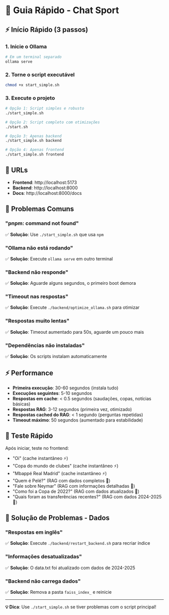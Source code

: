 # 🚀 Guia Rápido - Chat Sport

## ⚡ Início Rápido (3 passos)

### 1. Inicie o Ollama
```bash
# Em um terminal separado
ollama serve
```

### 2. Torne o script executável
```bash
chmod +x start_simple.sh
```

### 3. Execute o projeto
```bash
# Opção 1: Script simples e robusto
./start_simple.sh

# Opção 2: Script completo com otimizações
./start.sh

# Opção 3: Apenas backend
./start_simple.sh backend

# Opção 4: Apenas frontend  
./start_simple.sh frontend
```

## 🎯 URLs

- **Frontend**: http://localhost:5173
- **Backend**: http://localhost:8000
- **Docs**: http://localhost:8000/docs

## 🐛 Problemas Comuns

### "pnpm: command not found"
✅ **Solução**: Use `./start_simple.sh` que usa `npm`

### "Ollama não está rodando"
✅ **Solução**: Execute `ollama serve` em outro terminal

### "Backend não responde"
✅ **Solução**: Aguarde alguns segundos, o primeiro boot demora

### "Timeout nas respostas"
✅ **Solução**: Execute `./backend/optimize_ollama.sh` para otimizar

### "Respostas muito lentas"
✅ **Solução**: Timeout aumentado para 50s, aguarde um pouco mais

### "Dependências não instaladas"
✅ **Solução**: Os scripts instalam automaticamente

## ⚡ Performance

- **Primeira execução**: 30-60 segundos (instala tudo)
- **Execuções seguintes**: 5-10 segundos
- **Respostas em cache**: < 0.5 segundos (saudações, copas, notícias básicas)
- **Respostas RAG**: 3-12 segundos (primeira vez, otimizado)
- **Respostas cached do RAG**: < 1 segundo (perguntas repetidas)
- **Timeout máximo**: 50 segundos (aumentado para estabilidade)

## 🧪 Teste Rápido

Após iniciar, teste no frontend:
- "Oi" (cache instantâneo ⚡)
- "Copa do mundo de clubes" (cache instantâneo ⚡)
- "Mbappé Real Madrid" (cache instantâneo ⚡)
- "Quem é Pelé?" (RAG com dados completos 🤖)
- "Fale sobre Neymar" (RAG com informações detalhadas 🤖)
- "Como foi a Copa de 2022?" (RAG com dados atualizados 🤖)
- "Quais foram as transferências recentes?" (RAG com dados 2024-2025 🤖)

## 🔧 Solução de Problemas - Dados

### "Respostas em inglês"
✅ **Solução**: Execute `./backend/restart_backend.sh` para recriar índice

### "Informações desatualizadas"
✅ **Solução**: O data.txt foi atualizado com dados de 2024-2025

### "Backend não carrega dados"
✅ **Solução**: Remova a pasta `faiss_index_` e reinicie

---

**💡 Dica**: Use `./start_simple.sh` se tiver problemas com o script principal!
